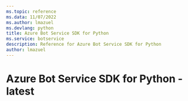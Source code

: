 ```yaml
---
ms.topic: reference
ms.data: 11/07/2022
ms.author: lmazuel
ms.devlang: python
title: Azure Bot Service SDK for Python
ms.service: botservice
description: Reference for Azure Bot Service SDK for Python
author: lmazuel
---
```

# Azure Bot Service SDK for Python - latest